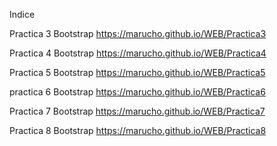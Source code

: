 Indice


Practica 3 Bootstrap https://marucho.github.io/WEB/Practica3

Practica 4 Bootstrap https://marucho.github.io/WEB/Practica4

Practica 5 Bootstrap https://marucho.github.io/WEB/Practica5

practica 6 Bootstrap https://marucho.github.io/WEB/Practica6

Practica 7 Bootstrap https://marucho.github.io/WEB/Practica7

Practica 8 Bootstrap https://marucho.github.io/WEB/Practica8

